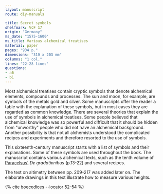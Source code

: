 ```yaml
---
layout: manuscript
route: diy-manuals

title: Secret symbols
shelfmark: VCF 17
origin: "Germany"
ms_date: "1575-1600"
ms_title: Various alchemical treatises
material: paper
pages: "934 p."
dimensions: "310 x 203 mm"
columns: "1 col."
lines: "22-28 lines"
questions:
- a6
- b1
---
```


Most alchemical treatises contain cryptic symbols that denote alchemical
elements, compounds and processes. The sun and moon, for example, are
symbols of the metals gold and silver. Some manuscripts offer the reader
a table with the explanation of these symbols, but in most cases they
are regarded as common knowledge. There are several theories that
explain the use of symbols in alchemical treatises. Some people believed
that alchemical knowledge was so powerful and difficult that it should
be hidden from "unworthy" people who did not have an alchemical
background. Another possibility is that not all alchemists understood
the complicated recipes and experiments and therefore resorted to the
use of symbols.

This sixteenth-century manuscript starts with a list of symbols and
their explanations. Some of these symbols are used throughout the book.
The manuscript contains various alchemical texts, such as the tenth
volume of [Paracelsus'](https://en.wikipedia.org/wiki/Paracelsus) *De gradationibus* (p.13-22) and several recipes.

The text on altimetry between pp. 209-217 was added later on. The
elaborate drawings in this text illustrate how to measure various
heights.

{% cite boecodices --locator 52-54 %}